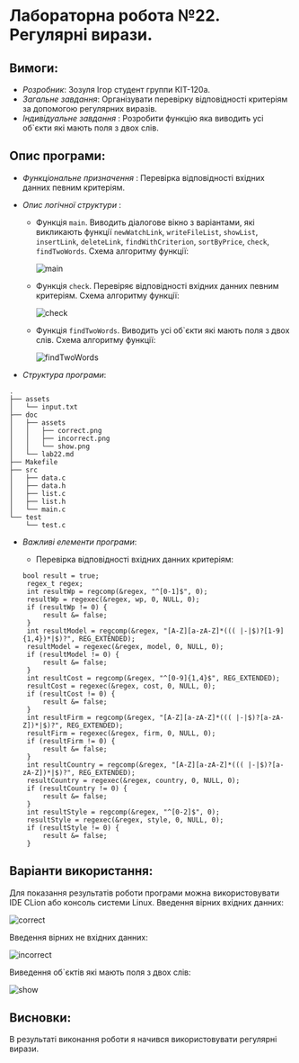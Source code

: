 ﻿# Лабораторна робота №22. Регулярні вирази.
## Вимоги:
* *Розробник*: Зозуля Ігор студент группи КІТ-120а.
* *Загальне завдання*: Організувати перевірку відповідності критеріям за допомогою регулярних виразів.
* *Індивідуальне завдання* : Розробити функцію яка виводить усі об`єкти які мають поля з двох слів.
    
## Опис програми:
* *Функціональне призначення* : Перевірка відповідності вхідних данних певним критеріям.

* *Опис логічної структури* :
    * Функція `main`. Виводить діалогове вікно з варіантами, які викликають функції `newWatchLink`, `writeFileList`, `showList`, `insertLink`, `deleteLink`, `findWithCriterion`, `sortByPrice`, `check`, `findTwoWords`. Схема алгоритму функції:

      ![main](assets/main.png)

    * Функція `check`. Перевіряє відповідності вхідних данних певним критеріям. Схема алгоритму функції:

      ![check](assets/check.png)

    * Функція `findTwoWords`. Виводить усі об`єкти які мають поля з двох слів. Схема алгоритму функції:

      ![findTwoWords](assets/findTwoWords.png)

* *Структура програми*:
```
.
├── assets
│   └── input.txt
├── doc
│   ├── assets
│   │   ├── correct.png
│   │   ├── incorrect.png
│   │   └── show.png
│   └── lab22.md
├── Makefile
├── src
│   ├── data.c
│   ├── data.h
│   ├── list.c
│   ├── list.h
│   └── main.c
└── test
    └── test.c

```
* *Важливі елементи програми*:
    * Перевірка відповідності вхідних данних критеріям:

   ```
   bool result = true;
	regex_t regex;
	int resultWp = regcomp(&regex, "^[0-1]$", 0);
	resultWp = regexec(&regex, wp, 0, NULL, 0);
	if (resultWp != 0) {
		result &= false;
	}
	int resultModel = regcomp(&regex, "[A-Z][a-zA-Z]*((( |-|$)?[1-9]{1,4})*|$)?", REG_EXTENDED);
	resultModel = regexec(&regex, model, 0, NULL, 0);
	if (resultModel != 0) {
		result &= false;
	}
	int resultCost = regcomp(&regex, "^[0-9]{1,4}$", REG_EXTENDED);
	resultCost = regexec(&regex, cost, 0, NULL, 0);
	if (resultCost != 0) {
		result &= false;
	}
	int resultFirm = regcomp(&regex, "[A-Z][a-zA-Z]*((( |-|$)?[a-zA-Z])*|$)?", REG_EXTENDED);
	resultFirm = regexec(&regex, firm, 0, NULL, 0);
	if (resultFirm != 0) {
		result &= false;
	}
	int resultCountry = regcomp(&regex, "[A-Z][a-zA-Z]*((( |-|$)?[a-zA-Z])*|$)?", REG_EXTENDED);
	resultCountry = regexec(&regex, country, 0, NULL, 0);
	if (resultCountry != 0) {
		result &= false;
	}
	int resultStyle = regcomp(&regex, "^[0-2]$", 0);
	resultStyle = regexec(&regex, style, 0, NULL, 0);
	if (resultStyle != 0) {
		result &= false;
	}
   ```
## Варіанти використання:
Для показання результатів роботи програми можна використовувати IDE CLion або консоль системи Linux. Введення вірних вхідних данних:

![correct](assets/correct.png)

Введення вірних не вхідних данних:

![incorrect](assets/incorrect.png)

Виведення об`єктів які мають поля з двох слів:

![show](assets/show.png)

## Висновки:
В результаті виконання роботи я начився використовувати регулярні вирази.